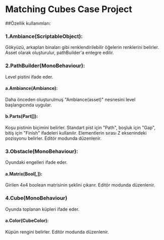 # Matching Cubes Case Project
##Özellik kullanımları:

### 1.Ambiance(ScriptableObject):
Gökyüzü, arkaplan binaları gibi renklendirilebilir öğelerin renklerini belirler. Asset olarak oluşturulur, pathBuilder'a entegre edilir.

### 2.PathBuilder(MonoBehaviour):
Level pistini ifade eder.
#### a.Ambiance(Ambiance):
Daha önceden oluşturulmuş "Ambiance(asset)" nesnesini level başlangıcında uygular.
#### b.Parts(Part[]):
Koşu pistinin biçimini belirler. Standart pist için "Path", boşluk için "Gap", bitiş için "Finish" ifadeleri kullanılır. Elementlerin sırası Z eksenindeki pozisyonu belirler. Editör modunda düzenlenir.

### 3.Obstacle(MonoBehaviour):
Oyundaki engelleri ifade eder.
#### a.Matrix(Bool[,]):
Girilen 4x4 boolean matrisinin şeklini çıkarır. Editör modunda düzenlenir.

### 4.Cube(MonoBehaviour)
Oyunda toplanan küpleri ifade eder.
#### a.Color(CubeColor):
Küpün rengini belirler. Editör modunda düzenlenir.
